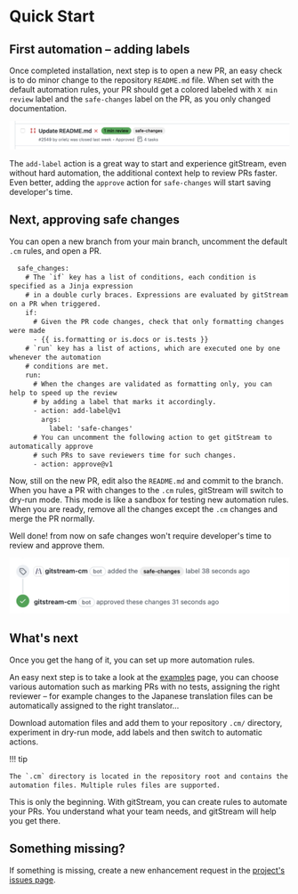 # Quick Start

## First automation – adding labels

Once completed installation, next step is to open a new PR, an easy check is to do minor change to the repository `README.md` file. When set with the default automation rules, your PR should get a colored labeled with `X min review` label and the `safe-changes` label on the PR, as you only changed documentation.

![Labels](screenshots/github-etr-safe-labels-example.png)

The `add-label` action is a great way to start and experience gitStream, even without hard automation, the additional context help to review PRs faster. Even better, adding the `approve` action for `safe-changes` will start saving developer's time. 

## Next, approving safe changes

You can open a new branch from your main branch, uncomment the default `.cm` rules, and open a PR.

```yaml+jinja hl_lines="17"
  safe_changes:
    # The `if` key has a list of conditions, each condition is specified as a Jinja expression
    # in a double curly braces. Expressions are evaluated by gitStream on a PR when triggered.
    if:
      # Given the PR code changes, check that only formatting changes were made 
      - {{ is.formatting or is.docs or is.tests }}
    # `run` key has a list of actions, which are executed one by one whenever the automation 
    # conditions are met. 
    run: 
      # When the changes are validated as formatting only, you can help to speed up the review 
      # by adding a label that marks it accordingly.
      - action: add-label@v1
        args:
          label: 'safe-changes'
      # You can uncomment the following action to get gitStream to automatically approve 
      # such PRs to save reviewers time for such changes.
      - action: approve@v1
```

Now, still on the new PR, edit also the `README.md` and commit to the branch. When you have a PR with changes to the `.cm` rules, gitStream will switch to dry-run mode. This mode is like a sandbox for testing new automation rules. When you are ready, remove all the changes except the `.cm` changes and merge the PR normally.

Well done! from now on safe changes won't require developer's time to review and approve them.

![Approve safe changes](/screenshots/approved-safe-changes.png)

## What's next

Once you get the hang of it, you can set up more automation rules. 

An easy next step is to take a look at the [examples](/examples) page, you can choose various automation such as marking PRs with no tests, assigning the right reviewer – for example changes to the Japanese translation files can be automatically assigned to the right translator…

Download automation files and add them to your repository `.cm/` directory, experiment in dry-run mode, add labels and then switch to automatic actions.

!!! tip

	The `.cm` directory is located in the repository root and contains the automation files. Multiple rules files are supported.

This is only the beginning. With gitStream, you can create rules to automate your PRs. You understand what your team needs, and gitStream will help you get there.

## Something missing?

If something is missing, create a new enhancement request in the [project's issues page](https://github.com/linear-b/gitstream/issues).
